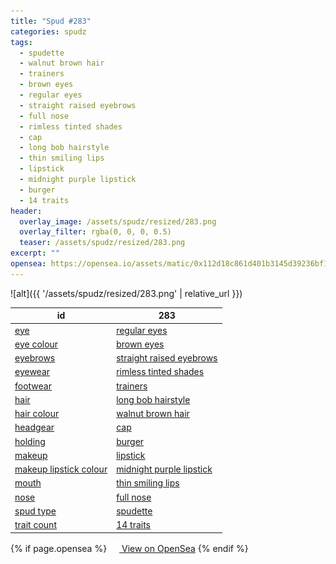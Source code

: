 ```yaml
---
title: "Spud #283"
categories: spudz
tags:
  - spudette
  - walnut brown hair
  - trainers
  - brown eyes
  - regular eyes
  - straight raised eyebrows
  - full nose
  - rimless tinted shades
  - cap
  - long bob hairstyle
  - thin smiling lips
  - lipstick
  - midnight purple lipstick
  - burger
  - 14 traits
header:
  overlay_image: /assets/spudz/resized/283.png
  overlay_filter: rgba(0, 0, 0, 0.5)
  teaser: /assets/spudz/resized/283.png
excerpt: ""
opensea: https://opensea.io/assets/matic/0x112d18c861d401b3145d39236bf149f01e18beed/283
---
```

![alt]({{ '/assets/spudz/resized/283.png' | relative_url }})

| id | 283 |
|-|-|
| <a href="/traits/eye/#trait-type">eye</a> | <a href="/traits/eye/regular-eyes/1/#trait">regular eyes</a> |
| <a href="/traits/eye-colour/#trait-type">eye colour</a> | <a href="/traits/eye-colour/brown-eyes/1/#trait">brown eyes</a> |
| <a href="/traits/eyebrows/#trait-type">eyebrows</a> | <a href="/traits/eyebrows/straight-raised-eyebrows/1/#trait">straight raised eyebrows</a> |
| <a href="/traits/eyewear/#trait-type">eyewear</a> | <a href="/traits/eyewear/rimless-tinted-shades/1/#trait">rimless tinted shades</a> |
| <a href="/traits/footwear/#trait-type">footwear</a> | <a href="/traits/footwear/trainers/1/#trait">trainers</a> |
| <a href="/traits/hair/#trait-type">hair</a> | <a href="/traits/hair/long-bob-hairstyle/1/#trait">long bob hairstyle</a> |
| <a href="/traits/hair-colour/#trait-type">hair colour</a> | <a href="/traits/hair-colour/walnut-brown-hair/1/#trait">walnut brown hair</a> |
| <a href="/traits/headgear/#trait-type">headgear</a> | <a href="/traits/headgear/cap/1/#trait">cap</a> |
| <a href="/traits/holding/#trait-type">holding</a> | <a href="/traits/holding/burger/1/#trait">burger</a> |
| <a href="/traits/makeup/#trait-type">makeup</a> | <a href="/traits/makeup/lipstick/1/#trait">lipstick</a> |
| <a href="/traits/makeup-lipstick-colour/#trait-type">makeup lipstick colour</a> | <a href="/traits/makeup-lipstick-colour/midnight-purple-lipstick/1/#trait">midnight purple lipstick</a> |
| <a href="/traits/mouth/#trait-type">mouth</a> | <a href="/traits/mouth/thin-smiling-lips/1/#trait">thin smiling lips</a> |
| <a href="/traits/nose/#trait-type">nose</a> | <a href="/traits/nose/full-nose/1/#trait">full nose</a> |
| <a href="/traits/spud-type/#trait-type">spud type</a> | <a href="/traits/spud-type/spudette/1/#trait">spudette</a> |
| <a href="/traits/trait-count/#trait-type">trait count</a> | <a href="/traits/trait-count/14-traits/1/#trait">14 traits</a> |

{% if page.opensea %}
<a href="{{page.opensea}}" class="btn btn--info" onclick="window.open(this.href, '_blank'); return false;"><img src="/assets/images/opensea.svg" width="16px"><span>  View on OpenSea</span></a>
{% endif %}
